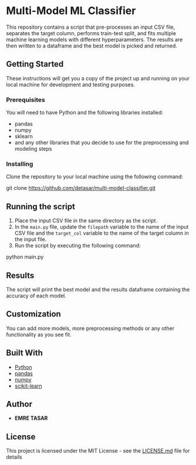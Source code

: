 # Multi-Model ML Classifier

This repository contains a script that pre-processes an input CSV file, separates the target column, performs train-test split, and fits multiple machine learning models with different hyperparameters. The results are then written to a dataframe and the best model is picked and returned.

## Getting Started

These instructions will get you a copy of the project up and running on your local machine for development and testing purposes.

### Prerequisites

You will need to have Python and the following libraries installed:
- pandas
- numpy
- sklearn
- and any other libraries that you decide to use for the preprocessing and modeling steps

### Installing

Clone the repository to your local machine using the following command:

git clone https://github.com/detasar/multi-model-classifier.git


## Running the script

1. Place the input CSV file in the same directory as the script.
2. In the `main.py` file, update the `filepath` variable to the name of the input CSV file and the `target_col` variable to the name of the target column in the input file.
3. Run the script by executing the following command:

python main.py


## Results

The script will print the best model and the results dataframe containing the accuracy of each model.

## Customization

You can add more models, more preprocessing methods or any other functionality as you see fit.

## Built With

* [Python](https://www.python.org/)
* [pandas](https://pandas.pydata.org/)
* [numpy](https://numpy.org/)
* [scikit-learn](https://scikit-learn.org/)

## Author

* **EMRE TASAR** 

## License

This project is licensed under the MIT License - see the [LICENSE.md](LICENSE.md) file for details
